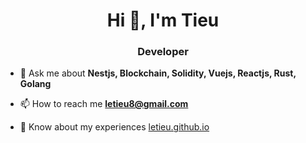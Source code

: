 

<h1 align="center">Hi 👋, I'm Tieu</h1>
<h3 align="center">Developer</h3>


- 💬 Ask me about **Nestjs, Blockchain, Solidity, Vuejs, Reactjs, Rust, Golang**

- 📫 How to reach me **letieu8@gmail.com**

- 📄 Know about my experiences [letieu.github.io](https://coingen20.netlify.app/)
